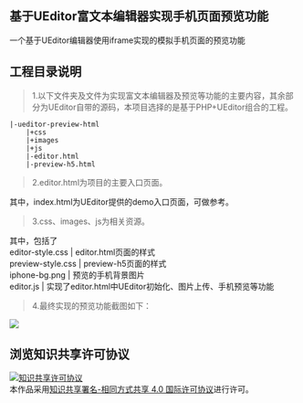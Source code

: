 ## 基于UEditor富文本编辑器实现手机页面预览功能

一个基于UEditor编辑器使用iframe实现的模拟手机页面的预览功能

## 工程目录说明 
> 1.以下文件夹及文件为实现富文本编辑器及预览等功能的主要内容，其余部分为UEditor自带的源码，本项目选择的是基于PHP+UEditor组合的工程。

	|-ueditor-preview-html
		|+css		
		|+images
		|+js
		|-editor.html
		|-preview-h5.html

> 2.editor.html为项目的主要入口页面。
  
 其中，index.html为UEditor提供的demo入口页面，可做参考。<br>

> 3.css、images、js为相关资源。
 
其中，包括了<br>
editor-style.css | editor.html页面的样式 <br>
preview-style.css | preview-h5页面的样式 <br>
iphone-bg.png | 预览的手机背景图片 <br>
editor.js | 实现了editor.html中UEditor初始化、图片上传、手机预览等功能 

> 4.最终实现的预览功能截图如下：

![](https://raw.githubusercontent.com/hauk0101/ueditor-preview-html/master/demo-images/preview-effect-demo.png)


## 浏览知识共享许可协议

<a rel="license" href="http://creativecommons.org/licenses/by-sa/4.0/"><img alt="知识共享许可协议" style="border-width:0" src="https://i.creativecommons.org/l/by-sa/4.0/88x31.png" /></a><br />本作品采用<a rel="license" href="http://creativecommons.org/licenses/by-sa/4.0/">知识共享署名-相同方式共享 4.0 国际许可协议</a>进行许可。